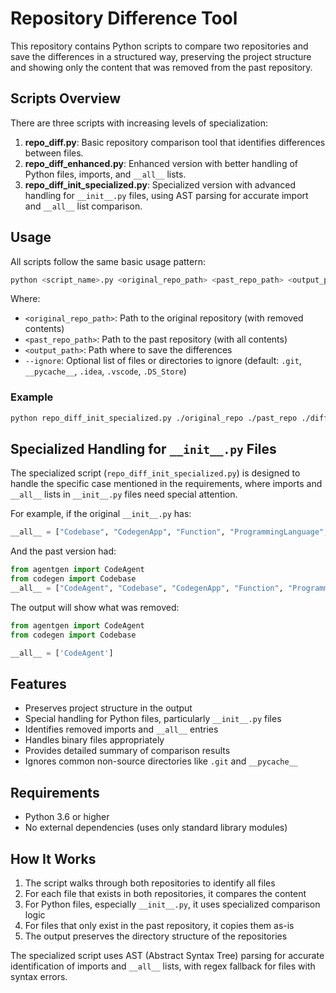 # Repository Difference Tool

This repository contains Python scripts to compare two repositories and save the differences in a structured way, preserving the project structure and showing only the content that was removed from the past repository.

## Scripts Overview

There are three scripts with increasing levels of specialization:

1. **repo_diff.py**: Basic repository comparison tool that identifies differences between files.
2. **repo_diff_enhanced.py**: Enhanced version with better handling of Python files, imports, and `__all__` lists.
3. **repo_diff_init_specialized.py**: Specialized version with advanced handling for `__init__.py` files, using AST parsing for accurate import and `__all__` list comparison.

## Usage

All scripts follow the same basic usage pattern:

```bash
python <script_name>.py <original_repo_path> <past_repo_path> <output_path> [--ignore <files_to_ignore>]
```

Where:
- `<original_repo_path>`: Path to the original repository (with removed contents)
- `<past_repo_path>`: Path to the past repository (with all contents)
- `<output_path>`: Path where to save the differences
- `--ignore`: Optional list of files or directories to ignore (default: `.git`, `__pycache__`, `.idea`, `.vscode`, `.DS_Store`)

### Example

```bash
python repo_diff_init_specialized.py ./original_repo ./past_repo ./diff_output
```

## Specialized Handling for `__init__.py` Files

The specialized script (`repo_diff_init_specialized.py`) is designed to handle the specific case mentioned in the requirements, where imports and `__all__` lists in `__init__.py` files need special attention.

For example, if the original `__init__.py` has:
```python
__all__ = ["Codebase", "CodegenApp", "Function", "ProgrammingLanguage", "function"]
```

And the past version had:
```python
from agentgen import CodeAgent
from codegen import Codebase
__all__ = ["CodeAgent", "Codebase", "CodegenApp", "Function", "ProgrammingLanguage", "function"]
```

The output will show what was removed:
```python
from agentgen import CodeAgent
from codegen import Codebase

__all__ = ['CodeAgent']
```

## Features

- Preserves project structure in the output
- Special handling for Python files, particularly `__init__.py` files
- Identifies removed imports and `__all__` entries
- Handles binary files appropriately
- Provides detailed summary of comparison results
- Ignores common non-source directories like `.git` and `__pycache__`

## Requirements

- Python 3.6 or higher
- No external dependencies (uses only standard library modules)

## How It Works

1. The script walks through both repositories to identify all files
2. For each file that exists in both repositories, it compares the content
3. For Python files, especially `__init__.py`, it uses specialized comparison logic
4. For files that only exist in the past repository, it copies them as-is
5. The output preserves the directory structure of the repositories

The specialized script uses AST (Abstract Syntax Tree) parsing for accurate identification of imports and `__all__` lists, with regex fallback for files with syntax errors.